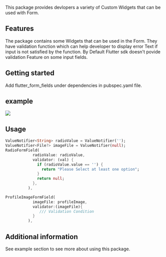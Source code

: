 <!--
This README describes the package. If you publish this package to pub.dev,
this README's contents appear on the landing page for your package.

For information about how to write a good package README, see the guide for
[writing package pages](https://dart.dev/guides/libraries/writing-package-pages).

For general information about developing packages, see the Dart guide for
[creating packages](https://dart.dev/guides/libraries/create-library-packages)
and the Flutter guide for
[developing packages and plugins](https://flutter.dev/developing-packages).
-->

This package provides devlopers a variety of Custom Widgets that can be used with Form. 

## Features

The package contains some Widgets that can be used in the Form. They have validation function which can help developer to display error Text if input is not satisfied by the function. By Default Flutter sdk doesn't povide validation Feature on some input fields.

## Getting started

Add flutter_form_fields under dependencies in pubspec.yaml file.
 
## example

![](example_gif.gif)

## Usage

```dart
ValueNotifier<String> radioValue = ValueNotifier('');
ValueNotifier<File?> imageFile = ValueNotifier(null);
RadioFormField(
            radioValue: radioValue,
            validator: (val) {
              if (radioValue.value == '') {
                return "Please Select at least one option";
              }
              return null;
            },
          ),

ProfileImageFormField(
            imageFile: profileImage,
            validator:(imageFile){
               /// Validation Condition
            }
          ),
```

## Additional information

See example section to see more about using this package.
